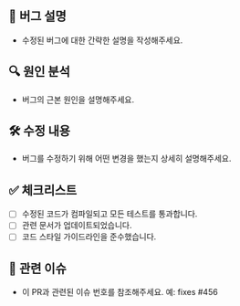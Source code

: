 ## 🐞 버그 설명

- 수정된 버그에 대한 간략한 설명을 작성해주세요.

## 🔍 원인 분석

- 버그의 근본 원인을 설명해주세요.

## 🛠️ 수정 내용

- 버그를 수정하기 위해 어떤 변경을 했는지 상세히 설명해주세요.

## ✅ 체크리스트

- [ ] 수정된 코드가 컴파일되고 모든 테스트를 통과합니다.
- [ ] 관련 문서가 업데이트되었습니다.
- [ ] 코드 스타일 가이드라인을 준수했습니다.

## 🚀 관련 이슈

- 이 PR과 관련된 이슈 번호를 참조해주세요. 예: fixes #456
